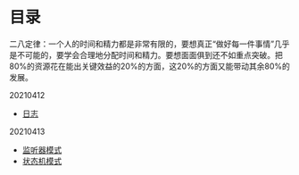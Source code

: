 # 目录

二八定律：一个人的时间和精力都是非常有限的，要想真正“做好每一件事情”几乎是不可能的，要学会合理地分配时间和精力。要想面面俱到还不如重点突破。把80%的资源花在能出关键效益的20%的方面，这20%的方面又能带动其余80%的发展。

20210412
* [日志](https://www.yuque.com/anjingdemeinanzi-8k0vg/sbp5dg/fde1pe)

20210413
* [监听器模式](https://www.yuque.com/anjingdemeinanzi-8k0vg/yovzol/afe916)
* [状态机模式](https://www.yuque.com/anjingdemeinanzi-8k0vg/yovzol/ezrl68)

